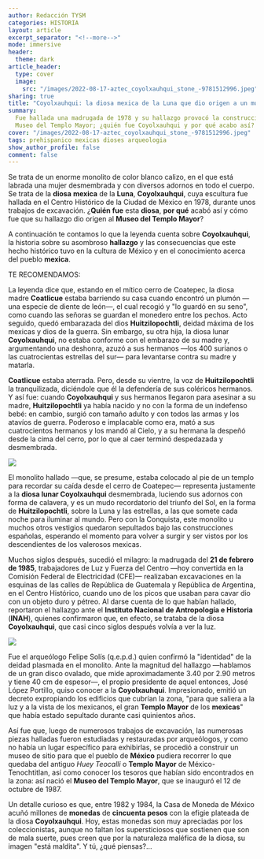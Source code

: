 ```yaml
---
author: Redacción TYSM
categories: HISTORIA
layout: article
excerpt_separator: "<!--more-->"
mode: immersive
header:
  theme: dark
article_header:
  type: cover
  image:
    src: "/images/2022-08-17-aztec_coyolxauhqui_stone_-9781512996.jpeg"
sharing: true
title: "Coyolxauhqui: la diosa mexica de la Luna que dio origen a un museo"
summary:
  Fue hallada una madrugada de 1978 y su hallazgo provocó la construcción del
  Museo del Templo Mayor; ¿quién fue Coyolxauhqui y por qué acabo así?
cover: "/images/2022-08-17-aztec_coyolxauhqui_stone_-9781512996.jpeg"
tags: prehispanico mexicas dioses arqueologia
show_author_profile: false
comment: false
---
```


Se trata de un enorme monolito de color blanco calizo, en el que está labrada una mujer desmembrada y con diversos adornos en todo el cuerpo. Se trata de la **diosa** **mexica** de la **Luna**, **Coyolxauhqui**, cuya escultura fue hallada en el Centro Histórico de la Ciudad de México en 1978, durante unos trabajos de excavación. ¿**Quién fue** esta **diosa**, **por qué** acabó así y cómo fue que su hallazgo dio origen al **Museo del Templo Mayor**?

A continuación te contamos lo que la leyenda cuenta sobre **Coyolxauhqui**, la historia sobre su asombroso **hallazgo** y las consecuencias que este hecho histórico tuvo en la cultura de México y en el conocimiento acerca del pueblo **mexica**.

TE RECOMENDAMOS:

La leyenda dice que, estando en el mítico cerro de Coatepec, la diosa madre **Coatlicue** estaba barriendo su casa cuando encontró un plumón —una especie de diente de león—, el cual recogió y "lo guardó en su seno", como cuando las señoras se guardan el monedero entre los pechos. Acto seguido, quedó embarazada del dios **Huitzilopochtli**, deidad máxima de los mexicas y dios de la guerra. Sin embargo, su otra hija, la diosa lunar **Coyolxauhqui**, no estaba conforme con el embarazo de su madre y, argumentando una deshonra, azuzó a sus hermanos —los 400 surianos o las cuatrocientas estrellas del sur— para levantarse contra su madre y matarla.

**Coatlicue** estaba aterrada. Pero, desde su vientre, la voz de **Huitzilopochtli** la tranquilizada, diciéndole que él la defendería de sus coléricos hermanos. Y así fue: cuando **Coyolxauhqui** y sus hermanos llegaron para asesinar a su madre, **Huitzilopochtli** ya había nacido y no con la forma de un indefenso bebé: en cambio, surgió con tamaño adulto y con todos las armas y los atavíos de guerra. Poderoso e implacable como era, mató a sus cuatrocientos hermanos y los mandó al Cielo, y a su hermana la despeñó desde la cima del cerro, por lo que al caer terminó despedazada y desmembrada.

![](https://upload.wikimedia.org/wikipedia/commons/thumb/f/fa/Mexico-3980_-_Coyolxauhqui_Stone_%282508259597%29.jpg/1075px-Mexico-3980_-_Coyolxauhqui_Stone_%282508259597%29.jpg)

El monolito hallado —que, se presume, estaba colocado al pie de un templo para recordar su caída desde el cerro de Coatepec— representa justamente a la **diosa lunar Coyolxauhqui** desmembrada, luciendo sus adornos con forma de calavera, y es un mudo recordatorio del triunfo del Sol, en la forma de **Huitzilopochtli**, sobre la Luna y las estrellas, a las que somete cada noche para iluminar al mundo. Pero con la Conquista, este monolito u muchos otros vestigios quedaron sepultados bajo las construcciones españolas, esperando el momento para volver a surgir y ser vistos por los descendientes de los valerosos mexicas.

Muchos siglos después, sucedió el milagro: la madrugada del **21 de febrero de 1985**, trabajadores de Luz y Fuerza del Centro —hoy convertida en la Comisión Federal de Electricidad (CFE)— realizaban excavaciones en la esquinas de las calles de República de Guatemala y República de Argentina, en el Centro Histórico, cuando uno de los picos que usaban para cavar dio con un objeto duro y pétreo. Al darse cuenta de lo que habían hallado, reportaron el hallazgo ante el **Instituto Nacional de Antropología e Historia** (**INAH**), quienes confirmaron que, en efecto, se trataba de la diosa **Coyolxauhqui**, que casi cinco siglos después volvía a ver la luz.

![](https://upload.wikimedia.org/wikipedia/commons/thumb/f/fc/019174-043_PIEDRA_ENCONTRADA_EN_LA_CALLE_DE_GUATEMALA_CASI_ESQUINA_CON_ARGENTINA_FEBRERO_28_1978_%2832635290705%29.jpg/1024px-019174-043_PIEDRA_ENCONTRADA_EN_LA_CALLE_DE_GUATEMALA_CASI_ESQUINA_CON_ARGENTINA_FEBRERO_28_1978_%2832635290705%29.jpg)

Fue el arqueólogo Felipe Solís (q.e.p.d.) quien confirmó la "identidad" de la deidad plasmada en el monolito. Ante la magnitud del hallazgo —hablamos de un gran disco ovalado, que mide aproximadamente 3.40 por 2.90 metros y tiene 40 cm de espesor—, el propio presidente de aquel entonces, José López Portillo, quiso conocer a la **Coyolxauhqui**. Impresionado, emitió un decreto expropiando los edificios que cubrían la zona, "para que saliera a la luz y a la vista de los mexicanos, el gran **Templo Mayor** de los **mexicas**" que había estado sepultado durante casi quinientos años.

Así fue que, luego de numerosos trabajos de excavación, las numerosas piezas halladas fueron estudiadas y restauradas por arqueólogos, y como no había un lugar específico para exhibirlas, se procedió a construir un museo de sitio para que el pueblo de **México** pudiera recorrer lo que quedaba del antiguo _Huey Teocalli_ o **Templo Mayor** de México-Tenochtitlan, así como conocer los tesoros que habían sido encontrados en la zona: así nació el **Museo del Templo Mayor**, que se inauguró el 12 de octubre de 1987.

Un detalle curioso es que, entre 1982 y 1984, la Casa de Moneda de México acuñó millones de **monedas** de **cincuenta pesos** con la efigie plateada de la diosa **Coyolxauhqui**. Hoy, estas monedas son muy apreciadas por los coleccionistas, aunque no faltan los supersticiosos que sostienen que son de mala suerte, pues creen que por la naturaleza maléfica de la diosa, su imagen "está maldita". Y tú, ¿qué piensas?…

